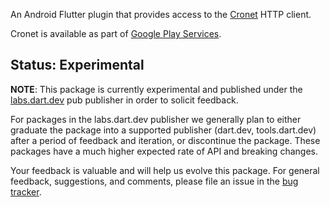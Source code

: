 An Android Flutter plugin that provides access to the
[Cronet](https://developer.android.com/guide/topics/connectivity/cronet/reference/org/chromium/net/package-summary)
HTTP client.

Cronet is available as part of
[Google Play Services](https://developers.google.com/android/guides/overview). 

## Status: Experimental

**NOTE**: This package is currently experimental and published under the
[labs.dart.dev](https://dart.dev/dart-team-packages) pub publisher in order to
solicit feedback. 

For packages in the labs.dart.dev publisher we generally plan to either graduate
the package into a supported publisher (dart.dev, tools.dart.dev) after a period
of feedback and iteration, or discontinue the package. These packages have a
much higher expected rate of API and breaking changes.

Your feedback is valuable and will help us evolve this package. For general
feedback, suggestions, and comments, please file an issue in the 
[bug tracker](https://github.com/dart-lang/http/issues).
